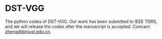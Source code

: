 # DST-VGG
The python codes of DST-VGG. Our work has been submitted to IEEE TGRS, and we will release the codes after the manuscript is accepted. Concact: zhengdl@njust.edu.cn.
